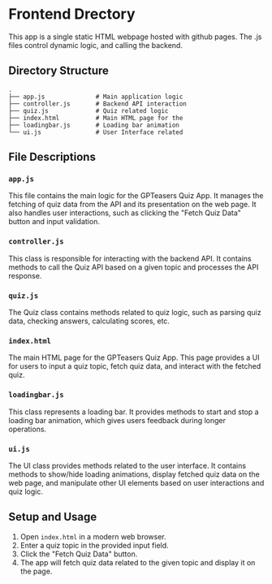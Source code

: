 # Frontend Drectory

This app is a single static HTML webpage hosted with github pages.
The .js files control dynamic logic, and calling the backend.

## Directory Structure

```
.
├── app.js              # Main application logic
├── controller.js       # Backend API interaction
├── quiz.js             # Quiz related logic
├── index.html          # Main HTML page for the
├── loadingbar.js       # Loading bar animation
└── ui.js               # User Interface related
```

## File Descriptions

### `app.js`

This file contains the main logic for the GPTeasers Quiz App. 
It manages the fetching of quiz data from the API and its presentation on the web page. 
It also handles user interactions, such as clicking the "Fetch Quiz Data" button and input validation.

### `controller.js`

This class is responsible for interacting with the backend API. 
It contains methods to call the Quiz API based on a given topic and processes the API response.

### `quiz.js`

The Quiz class contains methods related to quiz logic, 
such as parsing quiz data, checking answers, calculating scores, etc.

### `index.html`

The main HTML page for the GPTeasers Quiz App. 
This page provides a UI for users to input a quiz topic, fetch quiz data, and interact with the fetched quiz.

### `loadingbar.js`

This class represents a loading bar. 
It provides methods to start and stop a loading bar animation, which gives users feedback during longer operations.

### `ui.js`

The UI class provides methods related to the user interface. 
It contains methods to show/hide loading animations, 
display fetched quiz data on the web page, and manipulate other UI elements based on user interactions and quiz logic.

## Setup and Usage

1. Open `index.html` in a modern web browser.
2. Enter a quiz topic in the provided input field.
3. Click the "Fetch Quiz Data" button.
4. The app will fetch quiz data related to the given topic and display it on the page.
